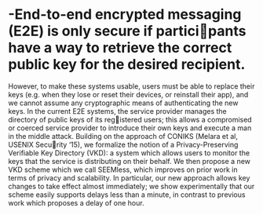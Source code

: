 # -End-to-end encrypted messaging (E2E) is only secure if participants have a way to retrieve the correct public key for the desired recipient. 
However, to make these systems usable, users must be able to replace their keys (e.g. when they lose or reset their devices,
or reinstall their app), and we cannot assume any cryptographic means of authenticating the new keys. In the current E2E systems,
the service provider manages the directory of public keys of its registered users; 
this allows a compromised or coerced service provider to introduce their own keys and execute a man in the middle attack.
Building on the approach of CONIKS (Melara et al, USENIX Security ‘15), we formalize the notion of a Privacy-Preserving Verifiable Key Directory (VKD): 
a system which allows users to monitor the keys that the service is distributing on their behalf. We then propose a new VKD scheme which we call SEEMless,
which improves on prior work in terms of privacy and scalability. In particular, our new approach allows key changes to take effect almost immediately; 
we show experimentally that our scheme easily supports delays less than a minute, in contrast to previous work which proposes a delay of one hour.
